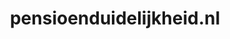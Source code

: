 ---
layout: post
title:  "pensioenduidelijkheid.nl"
internal_url:  "/dutchgov/pensioenduidelijkheid.nl.html"
categories: dutchgov
---